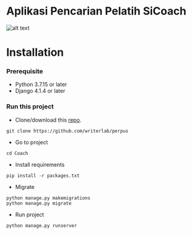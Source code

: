 # Aplikasi Pencarian Pelatih SiCoach
![alt text](https://github.com/[username]/[reponame]/blob/[branch]/image.jpg?raw=true)


# Installation
### Prerequisite
- Python 3.7.15 or later
- Django 4.1.4 or later

### Run this project
- Clone/download this [repo](https://github.com/writerlab/perpus).
```
git clone https://github.com/writerlab/perpus
```
- Go to project
```
cd Coach
```
- Install requirements
```
pip install -r packages.txt
```
- Migrate
```
python manage.py makemigrations
python manage.py migrate
```
- Run project
```
python manage.py runserver
```
